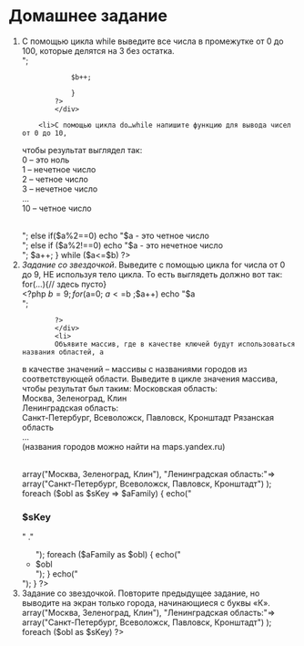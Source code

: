 <!DOCTYPE HTML>
<html>
<head> 
    <link rel="stylesheet" href="style.css">
    <title>Урок 2Ветвления и функции</title>
</head>
    <body>
        <h1>Домашнее задание</h1>
        <ol>
        <li>С помощью цикла while выведите все числа в промежутке от 0 до 100, которые
делятся на 3 без остатка. </li>
            <div>
            <?php
            $a = 100;
            $b = 0;
                while ($b<=$a )
                {
                  if($b%3==0)
                   echo "$b <br>";
                        
                $b++;   
                    
                }
            ?>
            </div>
        
        <li>С помощью цикла do…while напишите функцию для вывода чисел от 0 до 10, 
чтобы результат выглядел так:<br> 
0 – это ноль<br>
1 – нечетное число<br>
2 – четное число<br>
3 – нечетное число<br>
… <br>
10 – четное число<br></li><br>
            <div>
            <?php
               $a=0;
                $b=10;
                do{
                 if ($a==0)
                     echo "$a - это ноль<br>";
                 else if($a%2==0)
                     echo "$a - это четное число<br>";
                 else if ($a%2!==0)
                     echo "$a - это нечетное число<br>";
                    $a++;
                } 
                while ($a<=$b)
               ?>
            </div>
            <li><i>Задание со звездочкой</i>. Выведите с помощью цикла for числа от 0 до 9, НЕ
используя тело цикла. То есть выглядеть должно вот так: 
for(…){// здесь пусто}</li>
            <div>
            <?php
                $b=9;
                for ($a=0; $a<=$b ;$a++)
                    echo "$a <br>";
                
            ?>
            </div>
            <li>
            Объявите массив, где в качестве ключей будут использоваться названия областей, а
в качестве значений – массивы с названиями городов из соответствующей области. 
Выведите в цикле значения массива, чтобы результат был таким: 
Московская область:<br> 
 Москва, Зеленоград, Клин<br>
Ленинградская область:<br> 
 Санкт-Петербург, Всеволожск, Павловск, Кронштадт
Рязанская область<br>
 … <br>
(названия городов можно найти на maps.yandex.ru)<br>
            </li><br>
            <div>
            <?php
            $obl=array("Московская область:"=> array("Москва, Зеленоград, Клин"),
                       "Ленинградская область:"=> array("Санкт-Петербург, Всеволожск, Павловск, Кронштадт")
                      );
                foreach ($obl as $sKey => $aFamily)
               {
                  echo("<h3>$sKey</h3>" ."<ul>");
                foreach ($aFamily as $obl)
                 {
                  echo("<li>$obl</li>");
                }
                  echo("</ul>");
                }
             ?>
            </div>
            <li>Задание со звездочкой. Повторите предыдущее задание, но выводите на экран
только города, начинающиеся с буквы «К».</li>
            <div>
            <?php
              $obl=array("Московская область:"=> array("Москва, Зеленоград, Клин"),
                       "Ленинградская область:"=> array("Санкт-Петербург, Всеволожск, Павловск, Кронштадт")
                      );
                foreach ($obl as $sKey)
            ?>
            </div>
        </ol>
    </body>
</html>
